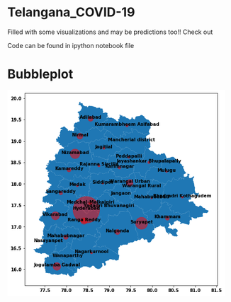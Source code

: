 # Telangana_COVID-19
Filled with some visualizations and may be predictions too!! Check out

Code can be found in ipython notebook file

# Bubbleplot

![Image description](https://github.com/sainithinkumar3/Telangana_COVID-19/blob/master/Saved/Bubbleplot.png)
